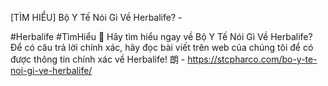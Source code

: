 [TÌM HIỂU] Bộ Y Tế Nói Gì Về Herbalife? - 

#Herbalife #TìmHiểu 🤔 
Hãy tìm hiểu ngay về Bộ Y Tế Nói Gì Về Herbalife? Để có câu trả lời chính xác, hãy đọc bài viết trên web của chúng tôi để có được thông tin chính xác về Herbalife! 朗 - https://stcpharco.com/bo-y-te-noi-gi-ve-herbalife/
